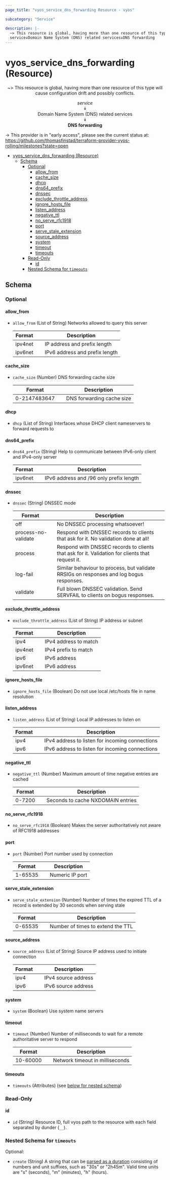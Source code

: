 ```yaml
---
page_title: "vyos_service_dns_forwarding Resource - vyos"

subcategory: "Service"

description: |-
  ~> This resource is global, having more than one resource of this type will cause configuration drift and possibly conflicts.
  service⯯Domain Name System (DNS) related services⯯DNS forwarding
---
```


# vyos_service_dns_forwarding (Resource)
<center>

~> This resource is global, having more than one resource of this type will cause configuration drift and possibly conflicts.

*service*  
⯯  
Domain Name System (DNS) related services  
⯯  
**DNS forwarding**


</center>

-> This provider is in "early access", please see the current status at: https://github.com/thomasfinstad/terraform-provider-vyos-rolling/milestones?state=open

<!--TOC-->

- [vyos_service_dns_forwarding (Resource)](#vyos_service_dns_forwarding-resource)
  - [Schema](#schema)
    - [Optional](#optional)
      - [allow_from](#allow_from)
      - [cache_size](#cache_size)
      - [dhcp](#dhcp)
      - [dns64_prefix](#dns64_prefix)
      - [dnssec](#dnssec)
      - [exclude_throttle_address](#exclude_throttle_address)
      - [ignore_hosts_file](#ignore_hosts_file)
      - [listen_address](#listen_address)
      - [negative_ttl](#negative_ttl)
      - [no_serve_rfc1918](#no_serve_rfc1918)
      - [port](#port)
      - [serve_stale_extension](#serve_stale_extension)
      - [source_address](#source_address)
      - [system](#system)
      - [timeout](#timeout)
      - [timeouts](#timeouts)
    - [Read-Only](#read-only)
      - [id](#id)
    - [Nested Schema for `timeouts`](#nested-schema-for-timeouts)

<!--TOC-->

<!-- schema generated by tfplugindocs -->
## Schema

### Optional

#### allow_from
- `allow_from` (List of String) Networks allowed to query this server

    |  Format   &emsp;|  Description                     |
    |-----------|----------------------------------|
    |  ipv4net  &emsp;|  IP address and prefix length    |
    |  ipv6net  &emsp;|  IPv6 address and prefix length  |
#### cache_size
- `cache_size` (Number) DNS forwarding cache size

    |  Format        &emsp;|  Description                |
    |----------------|-----------------------------|
    |  0-2147483647  &emsp;|  DNS forwarding cache size  |
#### dhcp
- `dhcp` (List of String) Interfaces whose DHCP client nameservers to forward requests to
#### dns64_prefix
- `dns64_prefix` (String) Help to communicate between IPv6-only client and IPv4-only server

    |  Format   &emsp;|  Description                              |
    |-----------|-------------------------------------------|
    |  ipv6net  &emsp;|  IPv6 address and /96 only prefix length  |
#### dnssec
- `dnssec` (String) DNSSEC mode

    |  Format               &emsp;|  Description                                                                                      |
    |-----------------------|---------------------------------------------------------------------------------------------------|
    |  off                  &emsp;|  No DNSSEC processing whatsoever!                                                                 |
    |  process-no-validate  &emsp;|  Respond with DNSSEC records to clients that ask for it. No validation done at all!               |
    |  process              &emsp;|  Respond with DNSSEC records to clients that ask for it. Validation for clients that request it.  |
    |  log-fail             &emsp;|  Similar behaviour to process, but validate RRSIGs on responses and log bogus responses.          |
    |  validate             &emsp;|  Full blown DNSSEC validation. Send SERVFAIL to clients on bogus responses.                       |
#### exclude_throttle_address
- `exclude_throttle_address` (List of String) IP address or subnet

    |  Format   &emsp;|  Description            |
    |-----------|-------------------------|
    |  ipv4     &emsp;|  IPv4 address to match  |
    |  ipv4net  &emsp;|  IPv4 prefix to match   |
    |  ipv6     &emsp;|  IPv6 address           |
    |  ipv6net  &emsp;|  IPv6 address           |
#### ignore_hosts_file
- `ignore_hosts_file` (Boolean) Do not use local /etc/hosts file in name resolution
#### listen_address
- `listen_address` (List of String) Local IP addresses to listen on

    |  Format  &emsp;|  Description                                      |
    |----------|---------------------------------------------------|
    |  ipv4    &emsp;|  IPv4 address to listen for incoming connections  |
    |  ipv6    &emsp;|  IPv6 address to listen for incoming connections  |
#### negative_ttl
- `negative_ttl` (Number) Maximum amount of time negative entries are cached

    |  Format  &emsp;|  Description                        |
    |----------|-------------------------------------|
    |  0-7200  &emsp;|  Seconds to cache NXDOMAIN entries  |
#### no_serve_rfc1918
- `no_serve_rfc1918` (Boolean) Makes the server authoritatively not aware of RFC1918 addresses
#### port
- `port` (Number) Port number used by connection

    |  Format   &emsp;|  Description      |
    |-----------|-------------------|
    |  1-65535  &emsp;|  Numeric IP port  |
#### serve_stale_extension
- `serve_stale_extension` (Number) Number of times the expired TTL of a record is extended by 30 seconds when serving stale

    |  Format   &emsp;|  Description                        |
    |-----------|-------------------------------------|
    |  0-65535  &emsp;|  Number of times to extend the TTL  |
#### source_address
- `source_address` (List of String) Source IP address used to initiate connection

    |  Format  &emsp;|  Description          |
    |----------|-----------------------|
    |  ipv4    &emsp;|  IPv4 source address  |
    |  ipv6    &emsp;|  IPv6 source address  |
#### system
- `system` (Boolean) Use system name servers
#### timeout
- `timeout` (Number) Number of milliseconds to wait for a remote authoritative server to respond

    |  Format    &emsp;|  Description                      |
    |------------|-----------------------------------|
    |  10-60000  &emsp;|  Network timeout in milliseconds  |
#### timeouts
- `timeouts` (Attributes) (see [below for nested schema](#nestedatt--timeouts))

### Read-Only

#### id
- `id` (String) Resource ID, full vyos path to the resource with each field separated by dunder (`__`).

<a id="nestedatt--timeouts"></a>
### Nested Schema for `timeouts`

Optional:

- `create` (String) A string that can be [parsed as a duration](https://pkg.go.dev/time#ParseDuration) consisting of numbers and unit suffixes, such as &#34;30s&#34; or &#34;2h45m&#34;. Valid time units are &#34;s&#34; (seconds), &#34;m&#34; (minutes), &#34;h&#34; (hours).
